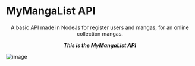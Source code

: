 # MyMangaList API

<p align="center">A basic API made in NodeJs for register users and mangas, for an online collection mangas.</p>
<p align="center"><em><b>This is the MyMangaList API</b></em></p>

![image](https://camo.githubusercontent.com/6314004c781afc62aa9b4656202d56d6c1ed482941fd41ef34de2464ef0d34d8/68747470733a2f2f692e6962622e636f2f4b4c73375851712f6d792d4d616e67612d4c6973742d4c6f676f2e706e67)
